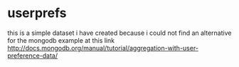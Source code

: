 userprefs
=========

this is a simple dataset i have created because i could not find an alternative for the mongodb example at this link http://docs.mongodb.org/manual/tutorial/aggregation-with-user-preference-data/

